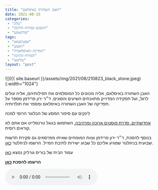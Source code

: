 ```yaml
---
title: "האבן השחורה באיסלאם"
date: 2021-08-25
categories: 
 - "בלוג"
 - "השבוע-במזרח-התיכון"
 - "פודקאסט"
tags: 
 - "אפגניסטאן"
 - "דאעש"
 - "המדינה-האיסלאמית"
 - "המזרח-התיכון"
 - "טליבאן"
layout: "post"
---
```


![]({{ site.baseurl }}/assets/img/2021/08/210823_black_stone.jpeg){:width="1024"}

האבן השחורה באיסלאם, אליה מכוונים כל המוסלמים את תפילותיהם, אליה עולים לרגל, ועל תפקידה המדוייק מתווכחים השיעים והסונים. ד״ר ירון פרידמן מספר על תפדיקה של האבן השחורה באיסלאם ומספר את תולדותיה.

לינקים עם סיפור המסע של הבלוגר הרוסי למכה

[אחד](https://perito-burrito.com/posts/islam-radi-mekki)[שתיים. סדרת פוסטים ארוכה ומרהיבה.](https://www.andrewmarcus.ru/travel/medina) השתמשו בגוגל טרנסלייט אם אתם לא קוראים רוסית. 

בנוסף להסכת, ד״ר ירון פרידמן וצוות המומחים שאיתו מפרסמים גם סקירת חדשות שבועית בניוזלטר שמגיע אליכם כל שבוע ישירות לתיבת המייל. הרשמו לניוזלטר [כאן](https://haifa.us7.list-manage.com/subscribe?u=11fe1442157d219f56c36d2a9&id=e0b5399e69).

עמוד הבית של בוריס גורליק נמצא [כאן](http://he.gorelik.net/about)

**הרשמו להסכת [כאן](https://anchor.fm/hashavua)**

<audio controls src="https://d3ctxlq1ktw2nl.cloudfront.net/staging/2021-7-25/214657986-44100-2-31cb8f2ecbf47.m4a" class=" wp-block-audio"></audio>
